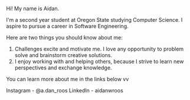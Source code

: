 Hi! My name is Aidan.

I'm a second year student at Oregon State studying Computer Science. I aspire to pursue a career in Software Engineering.

Here are two things you should know about me:

1. Challenges excite and motivate me. I love any opportunity to problem solve and brainstorm creative solutions.
2. I enjoy working with and helping others, because I strive to learn new perspectives and exchange knowledge.

You can learn more about me in the links below vv

Instagram - @a.dan_roos
LinkedIn - aidanwroos

<!---
aidanwroos/aidanwroos is a ✨ special ✨ repository because its `README.md` (this file) appears on your GitHub profile.
You can click the Preview link to take a look at your changes.
--->
